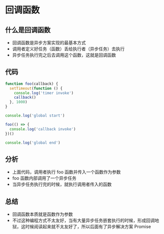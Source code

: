 # 回调函数
## 什么是回调函数
- 回调函数是异步方案实现的最基本方式
- 调用者定义好任务（函数）丢给执行者（异步任务）去执行
- 异步任务执行完之后去调用这个函数，这就是回调函数

## 代码
```js
function foo(callback) {
  setTimeout(function () {
    console.log('timer invoke')
    callback()
  }, 1000)
}

console.log('global start')

foo(() => {
  console.log('callback invoke')
})()

console.log('global end')

```

## 分析
- 上面代码，调用者执行 foo 函数并传入一个函数作为参数
- foo 函数内部调用了一个异步任务
- 当异步任务执行完的时候，就执行调用者传入的函数

## 总结
- 回调函数本质就是函数作为参数
- 不过这种编程方式不太友好，当有大量异步任务嵌套执行的时候，形成回调地狱，这时候阅读起来就不太友好了，所以后面有了异步解决方案 Promise
